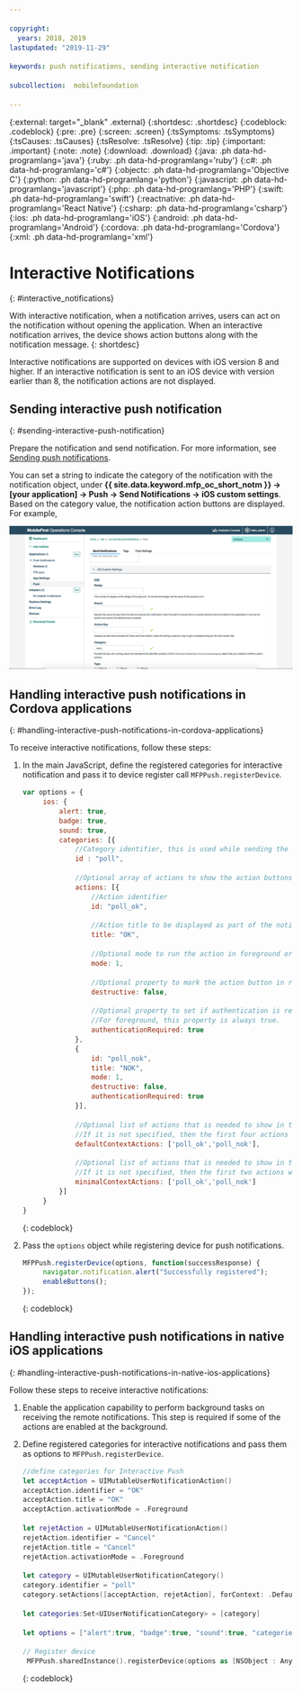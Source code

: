 ```yaml
---

copyright:
  years: 2018, 2019
lastupdated: "2019-11-29"

keywords: push notifications, sending interactive notification

subcollection:  mobilefoundation

---
```


{:external: target="_blank" .external}
{:shortdesc: .shortdesc}
{:codeblock: .codeblock}
{:pre: .pre}
{:screen: .screen}
{:tsSymptoms: .tsSymptoms}
{:tsCauses: .tsCauses}
{:tsResolve: .tsResolve}
{:tip: .tip}
{:important: .important}
{:note: .note}
{:download: .download}
{:java: .ph data-hd-programlang='java'}
{:ruby: .ph data-hd-programlang='ruby'}
{:c#: .ph data-hd-programlang='c#'}
{:objectc: .ph data-hd-programlang='Objective C'}
{:python: .ph data-hd-programlang='python'}
{:javascript: .ph data-hd-programlang='javascript'}
{:php: .ph data-hd-programlang='PHP'}
{:swift: .ph data-hd-programlang='swift'}
{:reactnative: .ph data-hd-programlang='React Native'}
{:csharp: .ph data-hd-programlang='csharp'}
{:ios: .ph data-hd-programlang='iOS'}
{:android: .ph data-hd-programlang='Android'}
{:cordova: .ph data-hd-programlang='Cordova'}
{:xml: .ph data-hd-programlang='xml'}

# Interactive Notifications
{: #interactive_notifications}

With interactive notification, when a notification arrives, users can act on the notification without opening the application. When an interactive notification arrives, the device shows action buttons along with the notification message.
{: shortdesc}

Interactive notifications are supported on devices with iOS version 8 and higher. If an interactive notification is sent to an iOS device with version earlier than 8, the notification actions are not displayed.

## Sending interactive push notification
{: #sending-interactive-push-notification}

Prepare the notification and send notification. For more information, see [Sending push notifications](/docs/services/mobilefoundation?topic=mobilefoundation-send_push_notifications#send_push_notifications).

You can set a string to indicate the category of the notification with the notification object, under **{{ site.data.keyword.mfp_oc_short_notm }} → [your application] → Push → Send Notifications → iOS custom settings**. Based on the category value, the notification action buttons are displayed. For example,

![Setting categories for iOS interactive notifications in the {{ site.data.keyword.mfp_oc_short_notm }}](images/categories-for-interactive-notifications.png)

## Handling interactive push notifications in Cordova applications
{: #handling-interactive-push-notifications-in-cordova-applications}

To receive interactive notifications, follow these steps:

1. In the main JavaScript, define the registered categories for interactive notification and pass it to device register call `MFPPush.registerDevice`.

   ```javascript
   var options = {
        ios: {
            alert: true,
            badge: true,
            sound: true,     
            categories: [{
                //Category identifier, this is used while sending the notification.
                id : "poll",

                //Optional array of actions to show the action buttons along with the message.    
                actions: [{
                    //Action identifier
                    id: "poll_ok",

                    //Action title to be displayed as part of the notification button.
                    title: "OK",

                    //Optional mode to run the action in foreground or background. 1-foreground. 0-background. Default is foreground.
                    mode: 1,  

                    //Optional property to mark the action button in red color. Default is false.
                    destructive: false,

                    //Optional property to set if authentication is required or not before running the action.(Screen lock).
                    //For foreground, this property is always true.
                    authenticationRequired: true
                },
                {
                    id: "poll_nok",
                    title: "NOK",
                    mode: 1,
                    destructive: false,
                    authenticationRequired: true
                }],

                //Optional list of actions that is needed to show in the case alert.
                //If it is not specified, then the first four actions will be shown.
                defaultContextActions: ['poll_ok','poll_nok'],

                //Optional list of actions that is needed to show in the notification center, lock screen.
                //If it is not specified, then the first two actions will be shown.
                minimalContextActions: ['poll_ok','poll_nok']
            }]     
        }
   }
   ```
   {: codeblock}

1. Pass the `options` object while registering device for push notifications.

   ```javascript
   MFPPush.registerDevice(options, function(successResponse) {
  		navigator.notification.alert("Successfully registered");
  		enableButtons();
   });  
   ```
   {: codeblock}

## Handling interactive push notifications in native iOS applications
{: #handling-interactive-push-notifications-in-native-ios-applications}

Follow these steps to receive interactive notifications:

1. Enable the application capability to perform background tasks on receiving the remote notifications. This step is required if some of the actions are enabled at the background.
1. Define registered categories for interactive notifications and pass them as options to `MFPPush.registerDevice`.

   ```swift
   //define categories for Interactive Push
   let acceptAction = UIMutableUserNotificationAction()
   acceptAction.identifier = "OK"
   acceptAction.title = "OK"
   acceptAction.activationMode = .Foreground

   let rejetAction = UIMutableUserNotificationAction()
   rejetAction.identifier = "Cancel"
   rejetAction.title = "Cancel"
   rejetAction.activationMode = .Foreground

   let category = UIMutableUserNotificationCategory()
   category.identifier = "poll"
   category.setActions([acceptAction, rejetAction], forContext: .Default)

   let categories:Set<UIUserNotificationCategory> = [category]

   let options = ["alert":true, "badge":true, "sound":true, "categories": categories]

   // Register device
    MFPPush.sharedInstance().registerDevice(options as [NSObject : AnyObject], completionHandler: {(response: WLResponse!, error: NSError!) -> Void in
   ```
   {: codeblock}
   